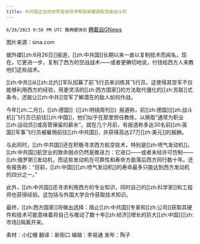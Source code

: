 ```yaml
---
title: 中共国正在向世界各地寻求帮助来建造和驾驶战斗机
---
```

`6/26/2023 9:50 PM UTC 雅典娜快讯` [轉載自GNews](https://gnews.org/articles/1414616)

图片来源：sina.com

据外媒[[zh:6月26日]]报道，[[zh:中共国]]长期以来一直以复制技术而闻名。现在，它更进一步，复制了西方的空战战术——或者更确切地说，付钱给西方人来教他们这些战术。

[[zh:中共]]从[[zh:北约]]军队招募了前飞行员来训练其飞行员，这使得其空军不仅能够利用西方的经验，用更灵活的[[zh:西方国家]]的方法取代僵化的[[zh:苏联]]式条令，还能让[[zh:中共]]空军了解潜在的敌人如何作战。

今年[[zh:二月]]，[[zh:德国]]《[[zh:明镜周刊]]》报道称，前[[zh:德国]][[zh:战斗机]]飞行员已前往[[zh:中国]]，他们似乎在那里担任教练，以换取“通常为职业[[zh:运动员]]或高管保留的薪水”。就在几个月前，有报道称多达30名前[[zh:英国]]军事飞行员被雇佣前往[[zh:中共国]]，并获得高达27万[[zh:美元]]的报酬。

与此同时，[[zh:中共国]]还在积极寻求西方航空技术，特别是[[zh:喷气发动机]]。[[zh:中共国]]航空业的致命弱点仍然是推进力：它进口——或者未经许可仿制——[[zh:俄罗斯]]发动机，而这些发动机在可靠性和寿命方面落后西方同行数十年。还有报告称：“目前，[[zh:中国]][[zh:喷气发动机]]的寿命最多只能达到西方发动机的四分之一。”

此外，[[zh:中共国]]还寻求利用西方的专业知识，同时自己的[[zh:科学家]]和工程师也获得经验。这包括与外国大学合作获取技术知识。

最终，[[zh:西方国家]]将做出选择：阻止[[zh:中共国]]专家和[[zh:公司]]获取其硬件和技术可能意味着将自己与推动了数十年[[zh:经济]]增长的巨大[[zh:中国]][[zh:市场]]隔离开来。

素材：小红帽  翻译：新街口 编辑：李易通    发布：陶子 

